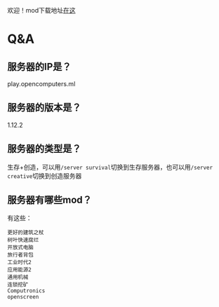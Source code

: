 欢迎！mod下载地址<a href="https://www.opencomputers.ml:1337/mods.zip">在这</a>

<!--![服务器状态](http://127.0.0.1:8080/opt/ping?addr=play.opencomputers.ml&port=25565)-->

# Q&A
## 服务器的IP是？
play.opencomputers.ml
## 服务器的版本是？
1.12.2
## 服务器的类型是？
生存+创造，可以用`/server survival`切换到生存服务器，也可以用`/server creative`切换到创造服务器
## 服务器有哪些mod？
有这些：
```
更好的建筑之杖
树叶快速腐烂
开放式电脑
旅行者背包
工业时代2
应用能源2
通用机械
连锁挖矿
Computronics
openscreen
```
